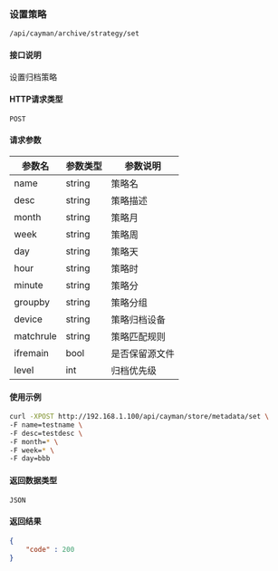 ### 设置策略
`/api/cayman/archive/strategy/set`

#### 接口说明
设置归档策略

#### HTTP请求类型
`POST`

#### 请求参数
|参数名|参数类型|参数说明|
|--|--|--|
|name|string|策略名|
|desc|string|策略描述|
|month|string|策略月|
|week|string|策略周|
|day|string|策略天|
|hour|string|策略时|
|minute|string|策略分|
|groupby|string|策略分组|
|device|string|策略归档设备|
|matchrule|string|策略匹配规则|
|ifremain|bool|是否保留源文件|
|level|int|归档优先级|

#### 使用示例
```sh
curl -XPOST http://192.168.1.100/api/cayman/store/metadata/set \
-F name=testname \
-F desc=testdesc \
-F month=* \
-F week=* \
-F day=bbb
```

#### 返回数据类型
`JSON`

#### 返回结果
```json
{
    "code" : 200
}
```

